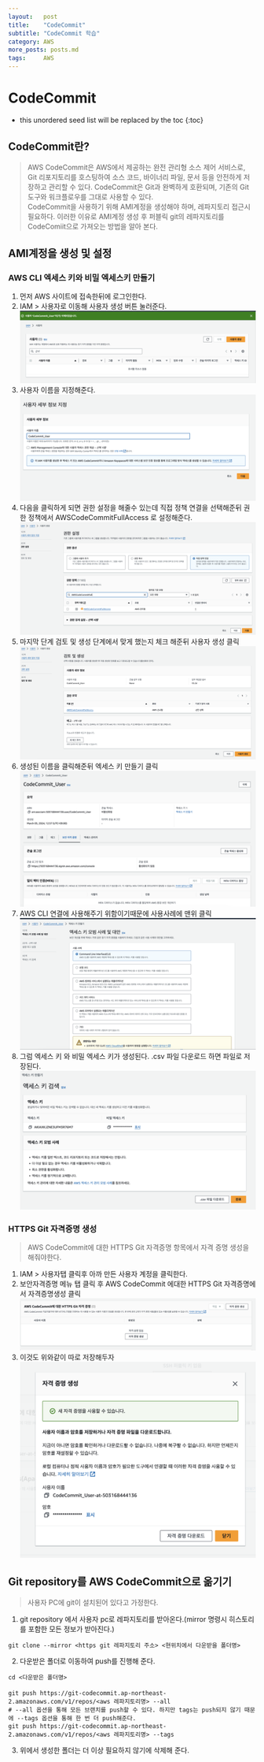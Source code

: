 ```yaml
---
layout:   post
title:    "CodeCommit"
subtitle: "CodeCommit 학습"
category: AWS
more_posts: posts.md
tags:     AWS
---
```

# CodeCommit

<!--more-->
<!-- Table of contents -->
* this unordered seed list will be replaced by the toc
{:toc}

## CodeCommit란?
> AWS CodeCommit은 AWS에서 제공하는 완전 관리형 소스 제어 서비스로, Git 리포지토리를 호스팅하여 소스 코드, 바이너리 파일, 문서 등을 안전하게 저장하고 관리할 수 있다. CodeCommit은 Git과 완벽하게 호환되며, 기존의 Git 도구와 워크플로우를 그대로 사용할 수 있다.  
> CodeCommit을 사용하기 위해 AMI계정을 생성해야 하며, 레파지토리 접근시 필요하다. 이러한 이유로 AMI계정 생성 후 퍼블릭 git의 레파지토리를 CodeComiit으로 가져오는 방법을 알아 본다.

## AMI계정을 생성 및 설정

### AWS CLI 엑세스 키와 비밀 엑세스키 만들기
1. 먼저 AWS 사이트에 접속한뒤에 로그인한다.
2. IAM > 사용자로 이동해 사용자 생성 버튼 눌러준다.
![img.png](/assets/img/AWS/CodeCommit/img.png)
3. 사용자 이름을 지정해준다.
![img_1.png](/assets/img/AWS/CodeCommit/img_1.png)
4. 다음을 클릭하게 되면 권한 설정을 해줄수 있는데 직접 정책 연결을 선택해준뒤 권한 정책에서 AWSCodeCommitFullAccess 로 설정해준다.
![img_2.png](/assets/img/AWS/CodeCommit/img_2.png)
5. 마지막 단계 검토 및 생성 단계에서 맞게 했는지 체크 해준뒤 사용자 생성 클릭
![img_3.png](/assets/img/AWS/CodeCommit/img_3.png)
6. 생성된 이름을 클릭해준뒤 엑세스 키 만들기 클릭
![img_4.png](/assets/img/AWS/CodeCommit/img_4.png)
7. AWS CLI 연결에 사용해주기 위함이기때문에 사용사례에 맨위 클릭
![img_5.png](/assets/img/AWS/CodeCommit/img_5.png)
8. 그럼 엑세스 키 와 비밀 엑세스 키가 생성된다. .csv 파일 다운로드 하면 파일로 저장된다.
![img_6.png](/assets/img/AWS/CodeCommit/img_6.png)

### HTTPS Git 자격증명 생성
> AWS CodeCommit에 대한 HTTPS Git 자격증명 항목에서 자격 증명 생성을 해줘야한다.  

1. IAM > 사용자탭 클릭후 아까 만든 사용자 계정을 클릭한다.
2. 보안자격증명 메뉴 탭 클릭 후 AWS CodeCommit 에대한 HTTPS Git 자격증명에서 자격증명생성 클릭
![img_7.png](/assets/img/AWS/CodeCommit/img_7.png)
3. 이것도 위와같이 따로 저장해두자
![img_8.png](/assets/img/AWS/CodeCommit/img_8.png)

## Git repository를 AWS CodeCommit으로 옮기기
> 사용자 PC에 git이 설치된어 있다고 가정한다.  
  
1) git repository 에서 사용자 pc로 레파지토리를 받아온다.(mirror 명령시 히스토리를 포함한 모든 정보가 받아진다.)

```shell
git clone --mirror <https git 레파지토리 주소> <현위치에서 다운받을 폴더명>
```
2) 다운받은 폴더로 이동하여 push를 진행해 준다.

```shell
cd <다운받은 폴더명>

git push https://git-codecommit.ap-northeast-2.amazonaws.com/v1/repos/<aws 레파지토리명> --all
# --all 옵션을 통해 모든 브랜치를 push할 수 있다. 하지만 tags는 push되지 않기 때문에 --tags 옵션을 통해 한 번 더 push해준다.
git push https://git-codecommit.ap-northeast-2.amazonaws.com/v1/repos/<aws 레파지토리명> --tags
```
3) 위에서 생성한 폴더는 더 이상 필요하지 않기에 삭제해 준다.
